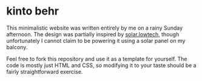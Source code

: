 # kinto behrThis minimalistic website was written entirely by me on a rainy Sunday afternoon. The design was partially inspired by [solar.lowtech](https://solar.lowtechmagazine.com/), though unfortunately I cannot claim to be powering it using a solar panel on my balcony.Feel free to fork this repository and use it as a template for yourself. The code is mostly just HTML and CSS, so modifying it to your taste should be a fairly straightforward exercise.